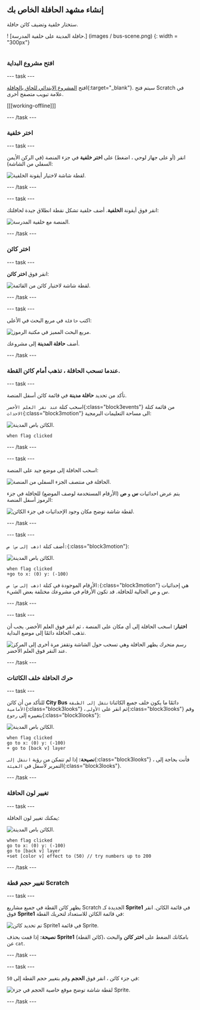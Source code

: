 ## إنشاء مشهد الحافلة الخاص بك

<div style="display: flex; flex-wrap: wrap">
<div style="flex-basis: 200px; flex-grow: 1; margin-right: 15px;">
ستختار خلفية وتضيف كائن حافلة.
</div>
<div>

! [حافلة المدينة على خلفية المدرسة.] (images / bus-scene.png) {: width = "300px"}

</div>
</div>

### افتح مشروع البداية

--- task ---

افتح [المشروع الابتدائي للحاق بالحافلة](https://scratch.mit.edu/projects/582214330/editor){:target="_blank"}. سيتم فتح Scratch في علامة تبويب متصفح أخرى.

[[[working-offline]]]

--- /task ---

### اختر خلفية

--- task ---

انقر (أو على جهاز لوحي ، اضغط) على **اختر خلفية** في جزء المنصة (في الركن الأيمن السفلي من الشاشة):

![لقطة شاشة لاختيار أيقونة الخلفية.](images/choose-a-backdrop.png)

--- /task ---

--- task ---

انقر فوق أيقونة **الخلفية**. أضف خلفية تشكل نقطة انطلاق جيدة لحافلتك:

![المنصة مع خلفية المدرسة.](images/outdoor-backdrop.png)

--- /task ---

### اختر كائن

--- task ---

انقر فوق **اختر كائن**:

![لقطة شاشة لاختيار كائن من القائمة.](images/choose-sprite-menu.png)

--- /task ---

--- task ---

اكتب `حافلة` في مربع البحث في الأعلى:

![مربع البحث المميز في مكتبة الرموز.](images/bus-search.png)

أضف **حافلة المدينة** إلى مشروعك.

--- /task ---

### عندما تسحب الحافلة ، تذهب أمام كائن القطة.

--- task ---

تأكد من تحديد **حافلة مدينة** في قائمة كائن أسفل المنصة.

اسحب كتلة `عند نقر العلم الأخضر`{:class="block3events"} من قائمة كتلة `الاحداث`{:class="block3motion"} الى مساحة التعليمات البرمجية:

![الكائن باص المدينة.](images/bus-sprite.png)

```blocks3
when flag clicked
```

--- /task ---

--- task ---

اسحب الحافلة إلى موضع جيد على المنصة:

![الحافلة في منتصف الجزء السفلي من المنصة.](images/bus-bottom-middle.png)

يتم عرض احداثيات **س** و **ص** (الأرقام المستخدمة لوصف الموضع) للحافلة في جزء الرموز أسفل المنصة:

![لقطة شاشة توضح مكان وجود الإحداثيات في جزء الكائن.](images/coords-sprite-pane.png)

--- /task ---

--- task ---

أضف كتلة `اذهب إلى س: ص:`{:class="block3motion"}:

![الكائن باص المدينة.](images/bus-sprite.png)

```blocks3
when flag clicked
+go to x: (0) y: (-100)
```

الأرقام الموجودة في كتلة `اذهب إلى س: ص:`{:class="block3motion"} هي إحداثيات س و ص الحالية للحافلة. قد تكون الأرقام في مشروعك مختلفة بعض الشيء.

--- /task ---

--- task ---

**اختبار:** اسحب الحافلة إلى أي مكان على المنصة ، ثم انقر فوق العلم الأخضر. يجب أن تذهب الحافلة دائمًا إلى موضع البداية.

![رسم متحرك يظهر الحافلة وهي تسحب حول الشاشة وتقفز مرة أخرى إلى المركز عند النقر فوق العلم الأخضر.](images/drag-bus.gif)

--- /task ---

### حرك الحافلة خلف الكائنات

--- task ---

للتأكد من أن كائن **City Bus** دائمًا ما يكون خلف جميع الكائنات`انتقل إلى الطبقة الأمامية`{:class="block3looks"} ، ثم انقر على `الأولى`{:class="block3looks"} وقم بتغييره إلى `رجوع`{:class="block3looks"}:

![الكائن باص المدينة.](images/bus-sprite.png)

```blocks3
when flag clicked
go to x: (0) y: (-100)
+ go to [back v] layer
```

**نصيحة:** إذا لم تتمكن من رؤية `انتقل إلى`{:class="block3looks"} ، فأنت بحاجة إلى التمرير لأسفل في `الھیئة`{:class="block3looks"}.

--- /task ---

### تغيير لون الحافلة

--- task ---

يمكنك تغيير لون الحافلة:

![الكائن باص المدينة.](images/bus-sprite.png)

```blocks3
when flag clicked
go to x: (0) y: (-100)
go to [back v] layer
+set [color v] effect to (50) // try numbers up to 200
```

--- /task ---

### تغيير حجم قطة Scratch

--- task ---

يظهر كائن القطة في جميع مشاريع Scratch الجديدة كـ **Sprite1** في قائمة الكائن. انقر فوق **Sprite1** في قائمة الكائن للاستعداد لتحريك القطة:

![تم تحديد كائن Sprite1 في قائمة Sprite.](images/sprite1-selected.png)

**نصيحة:** إذا قمت بحذف **Sprite1** (كائن القطة)، بامكانك الضغط على **اختر كائن** والبحث عن `cat`.

--- /task ---

--- task ---

في جزء كائن ، انقر فوق **الحجم** وقم بتغيير حجم القطة إلى `50`:

![لقطة شاشة توضح موقع خاصية الحجم في جزء Sprite.](images/sprite-pane-size.png)

--- /task --- 

